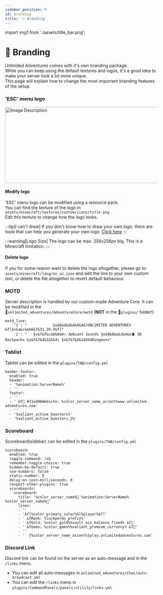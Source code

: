 ```yaml
---
sidebar_position: 9
id: branding
title: '⭐ Branding'
---
```


import img1 from './assets/title_bar.png';

# :gem: Branding

Unlimited Adventures comes with it's own branding package.\
While you can keep using the default textures and logos, it's a good idea to make your server look a bit more unique.\
This page will explain how to change the most important branding features of the setup.


### 'ESC' menu logo


<img src={img1} alt="Image Description" width="732" height="250"/>

#### Modify logo

'ESC' menu logo can be modified using a resource pack.\
You can find the texture of the logo in: `assets/minecraft/textures/custom/icons/title.png`\
Edit this texture to change how the logo looks.

:::tip[I can't draw]
If you don't know how to draw your own logo, there are tools that can help you generate your own logo. [Click here](https://www.google.com/search?q=minecraft+logo+generator&oq=minecraft+logo+generator&gs_lcrp=EgZjaHJvbWUqBwgAEAAYgAQyBwgAEAAYgAQyCAgBEAAYFhgeMggIAhAAGBYYHjIICAMQABgWGB4yCAgEEAAYFhgeMggIBRAAGBYYHjIICAYQABgWGB4yCAgHEAAYFhgeMggICBAAGBYYHjIICAkQABgWGB7SAQgzNTA1ajBqMagCALACAA&sourceid=chrome&ie=UTF-8)
:::

:::warning[Logo Size]
The logo can be max. 256x256px big. This is a Minecraft limitation.
:::

#### Delete logo

If you for some reason want to delete the logo altogether, please go to: `assets/minecraft/lang/en_us.json` and edit the line to your own custom text, or delete the file altogether to revert default behaviour.

### MOTD

Server description is handled by our custom-made Adventure Core. It can be modified in the\
📁`unlimited_adventures/AdventureCore/motd` (**NOT** in the 📁`plugins/` folder!)

```
motd_line:
    '1': "            §x&6&d&d&4&4&4&lUNLIMITED ADVENTURES &f[§x&a&c&e&6&7&31.20.4&f]"
    '2': "   §x&f&f&c&8&0&0⭐ Ambient Sounds §x&9&0&e&3&4&e🪣 3D Backpacks §x&f&7&4&1&5&4☠ §x&f&7&4&1&5&4Dungeons"
```

### Tablist

Tablist can be edited in the `plugins/TAB/config.yml`
```
header-footer:
  enabled: true
  header:
  - '%animation:ServerName%'
  - ''
  footer:
  - ''
  - ' &f #31ed96Website: %color_server_name_accent%www.unlimited-adventures.com'
  - ''
  - '%valiant_active_boosters%'
  - '%valiant_active_boosters_2%'
```

### Scoreboard

Scoreboard(sidebar) can be edited in the `plugins/TAB/config.yml`

```
scoreboard:
  enabled: true
  toggle-command: /sb
  remember-toggle-choice: true
  hidden-by-default: true
  use-numbers: false
  static-number: 0
  delay-on-join-milliseconds: 0
  respect-other-plugins: true
  scoreboards:
    scoreboard:
      title: '%color_server_name%🔔 %animation:ServerName% %color_server_name%🔔'
      lines:
      - ''
      - '&f[%color_primary_color%&l%player%&f]'
      - ' &fRank: %luckperms_prefix%'
      - ' &fGold: %color_gold%%vault_eco_balance_fixed% &f'
      - ' &fGems: %color_gems%%valiant_premium_currency% &f'
      - ''
      - '  {%color_server_name_accent%}play.unlimitedadventures.com'
```

### Discord Link

Discord link can be found on the server as an auto-message and in the `/links` menu.
- You can edit all auto-messages in `unlimited_adventures/Chat/auto-broadcast.yml`
- You can edit the `/links` menu in `plugins/CommandPanels/panels/utility/links.yml`